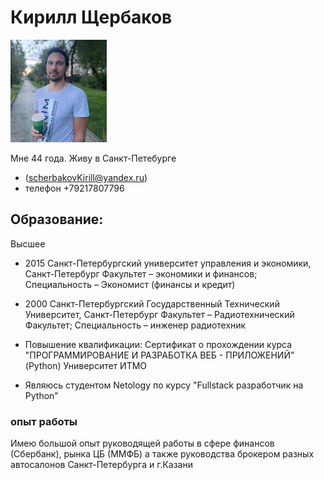 # Кирилл Щербаков

![foto](/foto/foto2023_1.JPG) 

Мне 44 года.  Живу в Санкт-Петебурге    

- (scherbakovKirill@yandex.ru)
- телефон +79217807796

## Образование:  
Высшее

 - 2015 Санкт-Петербургский университет управления и экономики, Санкт-Петербург
Факультет – экономики и финансов;
Специальность – Экономист (финансы и кредит)

 - 2000 Санкт-Петербургский Государственный  Технический Университет, Санкт-Петербург
Факультет – Радиотехнический Факультет;
Специальность – инженер радиотехник

 - Повышение квалификации: 
Сертификат о прохождении курса 
"ПРОГРАММИРОВАНИЕ И РАЗРАБОТКА ВЕБ - ПРИЛОЖЕНИЙ" (Python)
Университет ИТМО

 - Являюсь студентом Netology по курсу "Fullstack разработчик на Python"

### опыт работы
Имею большой опыт руководящей работы в сфере финансов (Сбербанк), рынка ЦБ (ММФБ) 
 а также руководства брокером разных автосалонов Санкт-Петербурга и г.Казани 
